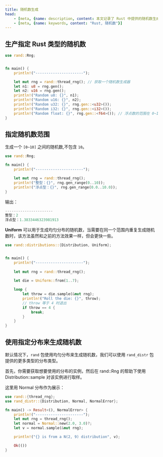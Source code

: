 ```yaml
---
title: 随机数生成
head:
    - [meta, {name: description, content: 本文记录了 Rust 中提供的随机数生成的方法，通过具体的例子展示各种随机数的生成方法。}]
    - [meta, {name: keywords, content: "Rust, 随机数"}]
---
```


## 生产指定 Rust 类型的随机数

```rust
use rand::Rng;


fn main() {
    println!("----------------------");

    let mut rng = rand::thread_rng(); // 获取一个随机数生成器
    let n1: u8 = rng.gen();
    let n2: u16 = rng.gen();
    println!("Random u8: {}", n1);
    println!("Random u16: {}", n2);
    println!("Random u32: {}", rng.gen::<u32>());
    println!("Random i32: {}", rng.gen::<i32>());
    println!("Random float: {}", rng.gen::<f64>()); // 浮点数的范围在 0~1 之间
}
```

## 指定随机数范围

生成一个 `[0~10]` 之间的随机数,不包含 `10`。

```rust
use rand::Rng;

fn main() {
    println!("----------------------");

    let mut rng = rand::thread_rng();
    println!("整型：{}", rng.gen_range(0..10));
    println!("浮点型：{}", rng.gen_range(0.0..10.0));
}
```

输出：
```rust
----------------------
整型：2
浮点型：1.3833446323981913
```

**Uniform** 可以用于生成均匀分布的随机数，当需要在同一个范围内重复生成随机数时，该方法虽然和之前的方法效果一样，但会更快一些。

```rust
use rand::distributions::{Distribution, Uniform};


fn main() {
    println!("----------------------");
 
    let mut rng = rand::thread_rng();

    let die = Uniform::from(1..7);
    
    loop {
        let throw = die.sample(&mut rng);
        println!("Roll the die: {}", throw);
        // throw 等于 4 时退出
        if throw == 4 {
            break;
        }
    }
}
```

## 使用指定分布来生成随机数

默认情况下，`rand` 包使用均匀分布来生成随机数，我们可以使用 `rand_distr` 包提供的更多类型的分布类型。

首先，你需要获取想要使用的分布的实例，然后在 rand::Rng 的帮助下使用 Distribution::sample 对该实例进行取样。

这里用 Normal 分布作为展示：
```rust
use rand::{thread_rng};
use rand_distr::{Distribution, Normal, NormalError};

fn main() -> Result<(), NormalError> {
    println!("----------------------");
    let mut rng = thread_rng();
    let normal = Normal::new(2.0, 3.0)?;
    let v = normal.sample(&mut rng);

    println!("{} is from a N(2, 9) distribution", v);

    Ok(())
}
```